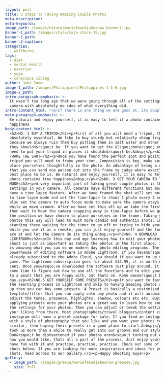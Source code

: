 ```yaml
---
layout: post
title: 5 Steps to Taking Amazing Couple Photos
meta-description:
meta-keywords:
image_path: /images/nature/mariefeandjakesnow-banner7.jpg
banner-1_path: /images/style/maja-stock-19.jpg
banner-2_path:
banner-2-caption:
categories:
  - wellbeing
tags:
  - diet
  - mental Health
  - exercise
  - yoga
  - conscious civing
author: Jake Snow
image-1_path: /images/Philippines/Philippines 1-1-6.jpg
image-2_path:
intro-paragraph-emphasis: >-
  It wasn’t too long ago that we were going through all of the settings in our
  camera with absolutely no idea of what everything did.
intro-content_html: "<p>If there is one thing we are good at, its couple photos. We get asked all the time &ldquo;who takes your photos&rdquo;. Most people think we travel around with a 3rd wheel professional photographer that follows us wherever we go \U0001F605. This is not the case! Sometimes we wish we did have a third person because that would make our lives a lot easier, but wheres the fun in that?&nbsp;</p><p>Just to make it clear and hopefully this will give you some more hope. We definitely do not classify ourselves as professional photographers, everything we have learnt about photography is self taught. It wasn&rsquo;t too long ago that we were going through all of the settings in our camera with absolutely no idea of what everything did. Give us a \U0001F590\U0001F3FD in the comments if you know what thats like.</p><p>So how do we do it?&nbsp;</p>"
main-paragraph-emphasis: >-
  Be natural and enjoy yourself, it is easy to tell if a photo contains true
  happiness
body-content_html: >-
  <h2>NO. 1 BUY A TRIPOD</h2><p>First of all you will need a tripod, this is
  absolutely essential. We like to buy sturdy but relatively cheap tripods
  because we always ruin them buy putting them in salt water and other places
  they shouldn&rsquo;t be. If you want to get the &lsquo;shot&rsquo; you will
  need to put your tripod in places it shouldn&rsquo;t be.&nbsp;</p><h2>NO. 2
  FRAME THE SHOT</h2><p>Once you have found the perfect spot and positioned your
  tripod you will need to frame your shot. Composition is key, make sure your
  place yourselves thoughtfully in the photo. An advantage of being a couple is
  that you can send one person out into the frame to judge where exactly the
  best place to be is. Be natural and enjoy yourself, it is easy to tell if a
  photo contains true happiness&nbsp;</p><h2>NO. 3 SET YOUR CAMERA TO TIME-LAPSE
  MODE</h2><p>A very important part of taking great couple photos is the
  settings in your camera. All cameras have different functions but most will
  have a time lapse feature. After we have framed the shot will set our camera
  to time-lapse mode and set the time-lapse to shoot 1 photo every 3 seconds. We
  also set the camera to auto focus mode to make sure the camera stays focused
  while we move around. After we have set this all up we take the first shot,
  then wait to hear the camera snapping away in time-lapse before we get into
  the position we have chosen to place ourselves in the frame. Taking your
  photos this way will lead to much more candid and authentic shots. Instead of
  standing there waiting for the timer to go off or trying to hide your phone
  while you use it as a remote, you can just enjoy yourself and the location you
  are at and let the camera do its thing.&nbsp;</p><h2>NO. 4 DOWNLOAD
  LIGHTROOM</h2><p>In this day and age learning how to edit your photos post
  shoot is just as important as taking the photos in the first place. It really
  is amazing what you can do on modern day photo editing programs. The
  powerhouse of editing software is Adobe Lightroom. If you haven&rsquo;t
  already subscribed to the Adobe Cloud, you should if you want to up your photo
  game. The Lightroom subscription goes for about $14.99, it is worth every
  cent. Once you&rsquo;ve downloaded the software just play around. It will take
  some time to figure out how to use all the functions and to edit your photos
  to a point that you are happy with, but thats ok. Rome wasn&rsquo;t built in a
  day.</p><h2>NO.5 GET YOURSELF SOME PRESETS</h2><p>If you want to fast forward
  the learning process in Lightroom and skip to having amazing photos straight
  up then you can buy some presets. A Preset is basically a customised
  template/filter that you can apply onto any photo and it will automatically
  adjust the tones, presence, highlights, shadow, colours etc etc. Buying and
  applying presets onto your photos are a great way to learn how to configure
  the settings for your photos. Then you can adjust or tweak the settings to
  your liking from there. Most photographers/travel bloggers/content creators on
  instagram will have a preset package for sale. If you find an instagrammer
  with a style of photography that you like and you want your photos to turn out
  similar, then buying their presets is a good place to start.&nbsp;</p><p>It
  took us more than a while to really get into our groove and our style.
  Don&rsquo;t be disheartened if your photos aren&rsquo;t turning out exactly
  how you would like, thats all a part of the process. Just enjoy yourself and
  have fun with it and practise, practise, practise. Check out some of best
  shots below. If you are looking for more inspiration and ideas for your couple
  shots, head across to our Gallery.</p><p>Happy Shooting Guys</p>
gallery:
  - image_path: /images/greece/mariefeandjakesnow-greece9.jpg
    size: full
---
```


